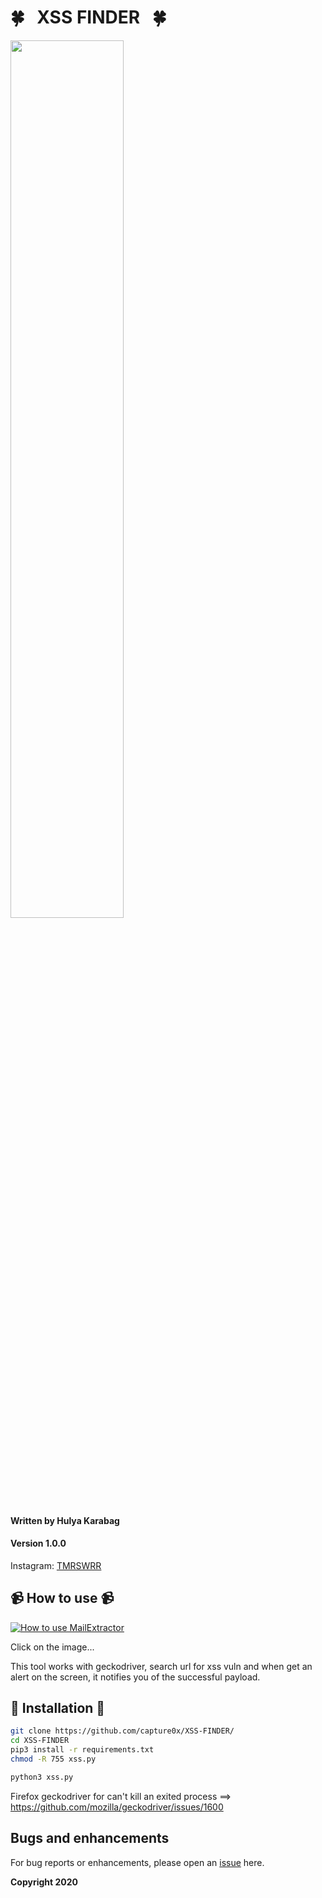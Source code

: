 # 🍀 &nbsp;  XSS FINDER &nbsp;  🍀

<img src="https://i.imgur.com/lOurG4v.png" width="60%"></img>



#### Written by Hulya Karabag 
#### Version 1.0.0


Instagram: [TMRSWRR](https://www.instagram.com/tmrswrr/)



## 📹 How to use 📹


[![How to use MailExtractor](https://i.imgur.com/8hNiziM.png)](https://youtu.be/nIDUxB0Q5a4)

Click on the image...

This tool works with geckodriver, search url for xss vuln and when get an alert on the screen, it notifies you of the successful payload.

## 📀 Installation 📀


```bash
git clone https://github.com/capture0x/XSS-FINDER/
cd XSS-FINDER
pip3 install -r requirements.txt
chmod -R 755 xss.py
```

```bash
python3 xss.py

```
Firefox geckodriver for can't kill an exited process  ==> https://github.com/mozilla/geckodriver/issues/1600


## Bugs and enhancements

For bug reports or enhancements, please open an [issue](https://github.com/capture0x/mailExtractor/issues) here.

**Copyright 2020**
